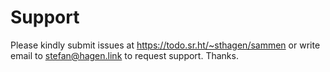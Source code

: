 # Support

Please kindly submit issues at https://todo.sr.ht/~sthagen/sammen or write email to stefan@hagen.link to request support. Thanks.
